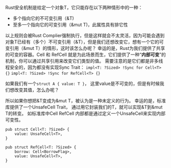 Rust安全机制是给定一个对象T，它只能存在以下两种情形中的一种：
- 多个指向它的不可变引用（&T)
- 至多一个指向它的可变引用（&mut T)，此属性具有排它性

以上规则会被Rust Complier强制执行，但是这样就会不太灵活，因为可能会遇到对象T已经有（多个）不可变引用（&T），但是我们还想改变它，想有一个它的可变引用（&mut T）的情形，这时该怎么办呢？
幸运的是，Rust为我们提供了共享的可变的容器。Cell<T> 和 RefCell<T> 就是为此场景而生，它们提供了一种“**内部可变**”的机制，你可以通过共享引用来改变它们类型的值。
需要注意的是它们都是非多线程安全的，因为都没有实现Sync Trait： ```impl<T: ?Sized> !Sync for Cell<T> {}``` ```impl<T: ?Sized> !Sync for RefCell<T> {}```

如果我们有一个```struct A {
  value: T
}```， 这里value是不可变的，但是有时候我们想改变其值，怎么办呢？

所以如果你想把&T变成为&mut T，被认为是一种未定义的行为。
幸运的是，标准库提供了一个UnsafeCell Trait， 通过用它封装我们的T，就可以实现&T到&mut T的转变。
如标准库中Cell<T> RefCell<T> 内部都是通过定义一个UnsafeCell<T>来实现内部可变性。
```
pub struct Cell<T: ?Sized> {
    value: UnsafeCell<T>,
}
```
```
pub struct RefCell<T: ?Sized> {
    borrow: Cell<BorrowFlag>,
    value: UnsafeCell<T>,
}
```

